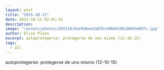 ```yaml
---
layout: post
title: "2015-10-12"
date: 2015-10-12 02:01:14
description: 
image: "/assets/photos/201510/6a29dbee2a87bc48b0419b18665e897c.jpg"
author: Elise Plain
excerpt: autoprotegerse: protegerse de uno mismo (12-10-15)
tags: 
  - all
---
```


autoprotegerse: protegerse de uno mismo (12-10-15)
<p></p>
